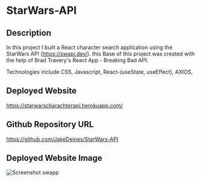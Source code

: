 # StarWars-API



## Description
In this project I built a React character search application using the StarWars API (https://swapi.dev/).
this Base of this project was created with the help of Brad Travery's React App - Breaking Bad API.

Technologies include CSS, Javascript, React-(useState, useEffect), AXIOS, 





## Deployed Website
https://starwarscharachterapi.herokuapp.com/

## Github Repository URL
https://github.com/JakeDeines/StarWars-API

## Deployed Website Image
![Screenshot  swapp](https://user-images.githubusercontent.com/67669417/178655988-00ba951d-c180-4ede-a32a-b9c8765a77cc.png)

